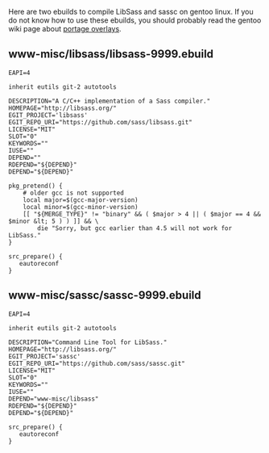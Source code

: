 Here are two ebuilds to compile LibSass and sassc on gentoo linux. If you do not know how to use these ebuilds, you should probably read the gentoo wiki page about [portage overlays](http://wiki.gentoo.org/wiki/Overlay).

www-misc/libsass/libsass-9999.ebuild
------------------------------------

    EAPI=4

    inherit eutils git-2 autotools

    DESCRIPTION="A C/C++ implementation of a Sass compiler."
    HOMEPAGE="http://libsass.org/"
    EGIT_PROJECT='libsass'
    EGIT_REPO_URI="https://github.com/sass/libsass.git"
    LICENSE="MIT"
    SLOT="0"
    KEYWORDS=""
    IUSE=""
    DEPEND=""
    RDEPEND="${DEPEND}"
    DEPEND="${DEPEND}"

    pkg_pretend() {
        # older gcc is not supported
        local major=$(gcc-major-version)
        local minor=$(gcc-minor-version)
        [[ "${MERGE_TYPE}" != "binary" && ( $major > 4 || ( $major == 4 && $minor &lt; 5 ) ) ]] && \
            die "Sorry, but gcc earlier than 4.5 will not work for LibSass."
    }

    src_prepare() {
       eautoreconf
    }

www-misc/sassc/sassc-9999.ebuild
--------------------------------

    EAPI=4

    inherit eutils git-2 autotools

    DESCRIPTION="Command Line Tool for LibSass."
    HOMEPAGE="http://libsass.org/"
    EGIT_PROJECT='sassc'
    EGIT_REPO_URI="https://github.com/sass/sassc.git"
    LICENSE="MIT"
    SLOT="0"
    KEYWORDS=""
    IUSE=""
    DEPEND="www-misc/libsass"
    RDEPEND="${DEPEND}"
    DEPEND="${DEPEND}"

    src_prepare() {
       eautoreconf
    }
